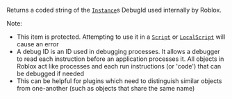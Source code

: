 Returns a coded string of the [`Instance`](https://create.roblox.com/docs/reference/engine/classes/Instance)s DebugId used internally by
Roblox.

Note:

- This item is protected. Attempting to use it in a [`Script`](https://create.roblox.com/docs/reference/engine/classes/Script) or
[`LocalScript`](https://create.roblox.com/docs/reference/engine/classes/LocalScript) will cause an error
- A debug ID is an ID used in debugging processes. It allows a debugger to
read each instruction before an application processes it. All objects in
Roblox act like processes and each run instructions (or 'code') that can
be debugged if needed
- This can be helpful for plugins which need to distinguish similar
objects from one-another (such as objects that share the same name)